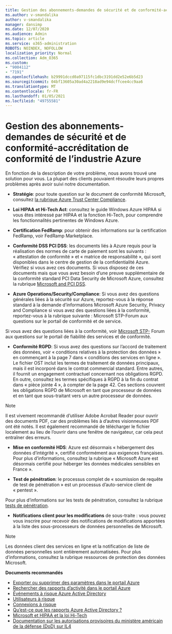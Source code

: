 ```yaml
---
title: Gestion des abonnements-demandes de sécurité et de conformité-accréditation de conformité de l’industrie Azure
ms.author: v-smandalika
author: v-smandalika
manager: dansimp
ms.date: 12/07/2020
ms.audience: Admin
ms.topic: article
ms.service: o365-administration
ROBOTS: NOINDEX, NOFOLLOW
localization_priority: Normal
ms.collection: Adm_O365
ms.custom:
- "9004112"
- "7191"
ms.openlocfilehash: b29991dccd0a97115fc1dbc3191dd2e52e6b5d23
ms.sourcegitcommit: 04bf13605a30ad4a2218ad9e94dcffcee4cc9aa6
ms.translationtype: MT
ms.contentlocale: fr-FR
ms.lasthandoff: 01/05/2021
ms.locfileid: "49755581"
---
```

# <a name="subscription-management---security-and-compliance-requests---azure-industry-compliance-accreditation"></a>Gestion des abonnements-demandes de sécurité et de conformité-accréditation de conformité de l’industrie Azure

En fonction de la description de votre problème, nous avons trouvé une solution pour vous. La plupart des clients pouvaient résoudre leurs propres problèmes après avoir suivi notre documentation.

- **Stratégie**: pour toute question sur le document de conformité Microsoft, consultez [la rubrique Azure Trust Center Compliance](https://docs.microsoft.com/compliance/regulatory/offering-SOC).

- **Loi HIPAA et Hi-Tech Act**: consultez le guide Windows Azure HIPAA si vous êtes intéressé par HIPAA et la fonction Hi-Tech, pour comprendre les fonctionnalités pertinentes de Windows Azure.

- **Certification FedRamp**: pour obtenir des informations sur la certification FedRamp, voir FedRamp Marketplace.

- **Conformité DSS PCI DSS**: les documents liés à Azure requis pour la réalisation des normes de carte de paiement sont les suivants : « attestation de conformité » et « matrice de responsabilité », qui sont disponibles dans le centre de gestion de la confidentialité Azure. Vérifiez si vous avez ces documents. Si vous disposez de ces documents mais que vous avez besoin d’une preuve supplémentaire de la conformité standard PCI Data Security de Microsoft Azure, consultez la rubrique [Microsoft and PCI DSS](https://docs.microsoft.com/compliance/regulatory/offering-PCI-DSS).

- **Azure Operations/Security/Compliance**: Si vous avez des questions générales liées à la sécurité sur Azure, reportez-vous à la réponse standard à la demande d’informations Microsoft Azure Security, Privacy and Compliance si vous avez des questions liées à la conformité, reportez-vous à la rubrique suivante : Microsoft STP-Forum aux questions sur le portail de conformité et de service.

Si vous avez des questions liées à la conformité, voir [Microsoft STP-](https://www.microsoft.com/trust-center/compliance/compliance-overview) Forum aux questions sur le portail de fiabilité des services et de conformité.

- **Conformité RGPD**: Si vous avez des questions sur l’accord de traitement des données, voir « conditions relatives à la protection des données » en commençant à la page 7 dans « conditions des services en ligne ». Le fichier OST inclut les termes de traitement de données principaux, mais il est incorporé dans le contrat commercial standard. Entre autres, il fournit un engagement contractuel concernant nos obligations RGPD. En outre, consultez les termes spécifiques à RGPD à la fin du contrat dans « pièce jointe 4 », à compter de la page 42. Ces sections couvrent les obligations RGPD de Microsoft en tant que processeur de données et en tant que sous-traitant vers un autre processeur de données.

> [!NOTE]
> Il est vivement recommandé d’utiliser Adobe Acrobat Reader pour ouvrir des documents PDF, car des problèmes liés à d’autres visionneuses PDF ont été notés. Il est également recommandé de télécharger le fichier localement au lieu de l’ouvrir dans une fenêtre de navigateur, car cela peut entraîner des erreurs.

- **Mise en conformité HDS**: Azure est désormais « hébergement des données d’intégrité », certifié conformément aux exigences françaises. Pour plus d’informations, consultez la rubrique « Microsoft Azure est désormais certifié pour héberger les données médicales sensibles en France ».

- **Test de pénétration**: le processus complet de « soumission de requête de test de pénétration » est un processus d’auto-service client de « pentest ».

Pour plus d’informations sur les tests de pénétration, consultez la rubrique [tests de pénétration](https://docs.microsoft.com/azure/security/fundamentals/pen-testing).

- **Notifications client pour les modifications** de sous-traite : vous pouvez vous inscrire pour recevoir des notifications de modifications apportées à la liste des sous-processeurs de données personnelles de Microsoft.

> [!NOTE]
> Les données client des services en ligne et la notification de liste de données personnelles sont entièrement automatisées. Pour plus d’informations, consultez la rubrique ressources de protection des données Microsoft.

**Documents recommandés**

- [Exporter ou supprimer des paramètres dans le portail Azure](https://docs.microsoft.com/azure/azure-portal/set-preferences)
- [Rechercher des rapports d’activité dans le portail Azure](https://docs.microsoft.com/azure/active-directory/reports-monitoring/howto-find-activity-reports)
- [Événements à risque Azure Active Directory](https://docs.microsoft.com/azure/active-directory/identity-protection/overview-identity-protection)
- [Utilisateurs à risque](https://docs.microsoft.com/azure/active-directory/identity-protection/overview-identity-protection)
- [Connexions à risque](https://docs.microsoft.com/azure/active-directory/identity-protection/overview-identity-protection)
- [Qu’est-ce que les rapports Azure Active Directory ?](https://docs.microsoft.com/azure/active-directory/reports-monitoring/overview-reports)
- [Microsoft et HIPAA et la loi Hi-Tech](https://docs.microsoft.com/compliance/regulatory/offering-hipaa-hitech)
- [Documentation sur les autorisations provisoires du ministère américain de la défense (DoD) sur IL4](https://docs.microsoft.com/compliance/regulatory/offering-DoD-DISA-L2-L4-L5)













